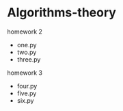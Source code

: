 # Algorithms-theory
homework 2
  - one.py
  - two.py
  - three.py

homework 3
  - four.py
  - five.py
  - six.py
